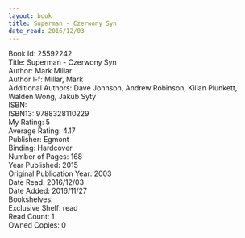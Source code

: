 ```yaml
---
layout: book
title: Superman - Czerwony Syn
date_read: 2016/12/03
---
```


Book Id: 25592242<br />
Title: Superman - Czerwony Syn<br />
Author: Mark Millar<br />
Author l-f: Millar, Mark<br />
Additional Authors: Dave   Johnson, Andrew  Robinson, Kilian Plunkett, Walden Wong, Jakub Syty<br />
ISBN: <br />
ISBN13: 9788328110229<br />
My Rating: 5<br />
Average Rating: 4.17<br />
Publisher: Egmont<br />
Binding: Hardcover<br />
Number of Pages: 168<br />
Year Published: 2015<br />
Original Publication Year: 2003<br />
Date Read: 2016/12/03<br />
Date Added: 2016/11/27<br />
Bookshelves: <br />
Exclusive Shelf: read<br />
Read Count: 1<br />
Owned Copies: 0<br />

